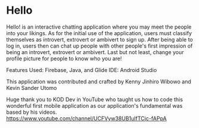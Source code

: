 # Hello

Hello! is an interactive chatting application where you may meet the people into your likings. 
As for the initial use of the application, users must classify themselves as introvert, extrovert or ambivert to sign up.
After being able to log in, users then can chat up people with other people's first impression of being an introvert, extrovert or ambivert.
Last but not least, change your profile picture for people to know who you are!

Features Used: Firebase, Java, and Glide 
IDE: Android Studio

This application was contributed and crafted by Kenny Jinhiro Wibowo and Kevin Sander Utomo

Huge thank you to KOD Dev in YouTube who taught us how to code this wonderful first mobile application as our application's fundamental was based by his videos.
https://www.youtube.com/channel/UCFVyw38UB1uIfTCjc-fAPpA
